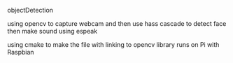 objectDetection

using opencv to capture webcam
and then use hass cascade to detect face
then make sound using espeak

using cmake to make the file with linking to opencv library
runs on Pi with Raspbian

